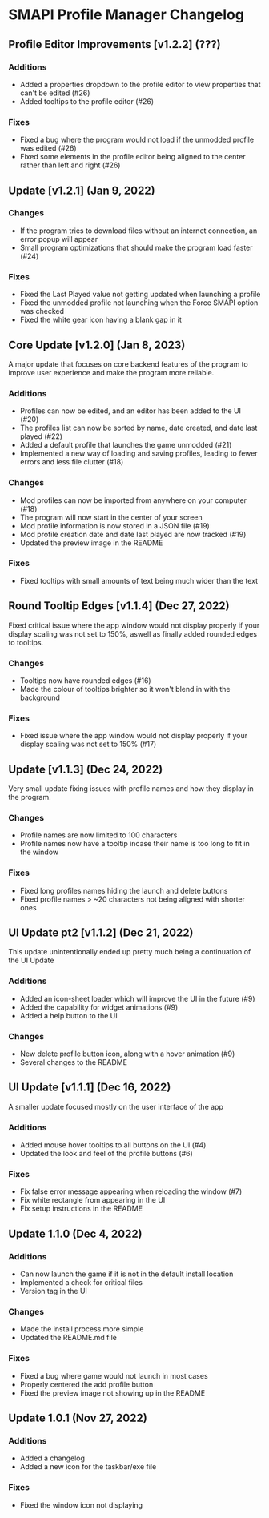 # SMAPI Profile Manager Changelog

## Profile Editor Improvements [v1.2.2] (???)

### Additions
 - Added a properties dropdown to the profile editor to view properties that can't be edited (#26)
 - Added tooltips to the profile editor (#26)

### Fixes
 - Fixed a bug where the program would not load if the unmodded profile was edited (#26)
 - Fixed some elements in the profile editor being aligned to the center rather than left and right (#26)

## Update [v1.2.1] (Jan 9, 2022)

### Changes 
 - If the program tries to download files without an internet connection, an error popup will appear
 - Small program optimizations that should make the program load faster (#24)

### Fixes
 - Fixed the Last Played value not getting updated when launching a profile
 - Fixed the unmodded profile not launching when the Force SMAPI option was checked
 - Fixed the white gear icon having a blank gap in it

## Core Update [v1.2.0] (Jan 8, 2023)
A major update that focuses on core backend features of the program to improve user experience and make the program more reliable.

### Additions
 - Profiles can now be edited, and an editor has been added to the UI (#20)
 - The profiles list can now be sorted by name, date created, and date last played (#22)
 - Added a default profile that launches the game unmodded (#21)
 - Implemented a new way of loading and saving profiles, leading to fewer errors and less file clutter (#18)

### Changes
 - Mod profiles can now be imported from anywhere on your computer (#18)
 - The program will now start in the center of your screen
 - Mod profile information is now stored in a JSON file (#19)
 - Mod profile creation date and date last played are now tracked (#19)
 - Updated the preview image in the README

### Fixes
 - Fixed tooltips with small amounts of text being much wider than the text

## Round Tooltip Edges [v1.1.4] (Dec 27, 2022)
Fixed critical issue where the app window would not display properly if your display scaling was not set to 150%, aswell as finally added rounded edges to tooltips.

### Changes
 - Tooltips now have rounded edges (#16)
 - Made the colour of tooltips brighter so it won't blend in with the background

### Fixes
 - Fixed issue where the app window would not display properly if your display scaling was not set to 150% (#17)

## Update [v1.1.3] (Dec 24, 2022)
Very small update fixing issues with profile names and how they display in the program.

### Changes
 - Profile names are now limited to 100 characters
 - Profile names now have a tooltip incase their name is too long to fit in the window

### Fixes
 - Fixed long profiles names hiding the launch and delete buttons
 - Fixed profile names > ~20 characters not being aligned with shorter ones

## UI Update pt2 [v1.1.2] (Dec 21, 2022)
This update unintentionally ended up pretty much being a continuation of the UI Update

### Additions
 - Added an icon-sheet loader which will improve the UI in the future (#9)
 - Added the capability for widget animations (#9)
 - Added a help button to the UI

### Changes
 - New delete profile button icon, along with a hover animation (#9)
 - Several changes to the README

## UI Update [v1.1.1] (Dec 16, 2022) 
A smaller update focused mostly on the user interface of the app

### Additions
 - Added mouse hover tooltips to all buttons on the UI (#4)
 - Updated the look and feel of the profile buttons (#6)

### Fixes
 - Fix false error message appearing when reloading the window (#7)
 - Fix white rectangle from appearing in the UI
 - Fix setup instructions in the README

## Update 1.1.0 (Dec 4, 2022)

### Additions
 - Can now launch the game if it is not in the default install location
 - Implemented a check for critical files
 - Version tag in the UI

### Changes
 - Made the install process more simple
 - Updated the README.md file

### Fixes
 - Fixed a bug where game would not launch in most cases
 - Properly centered the add profile button
 - Fixed the preview image not showing up in the README

## Update 1.0.1 (Nov 27, 2022)

### Additions
 - Added a changelog
 - Added a new icon for the taskbar/exe file

### Fixes
 - Fixed the window icon not displaying